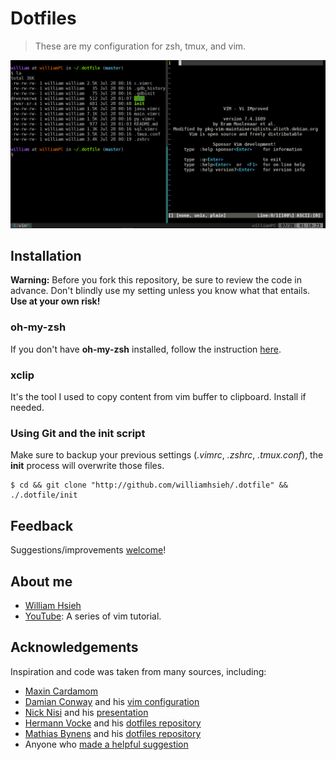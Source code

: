 # Dotfiles
> These are my configuration for zsh, tmux, and vim.

![Screenshot of my setup](src/img.png)

## Installation
**Warning:** Before you fork this repository, be sure to review the code in advance. Don't blindly use my setting unless you know what that entails. **Use at your own risk!**

### oh-my-zsh
If you don't have **oh-my-zsh** installed, follow the instruction [here](https://github.com/robbyrussell/oh-my-zsh).

### xclip
It's the tool I used to copy content from vim buffer to clipboard. Install if needed.

### Using Git and the init script
Make sure to backup your previous settings (*.vimrc*, *.zshrc*, *.tmux.conf*), the **init** process will overwrite those files.

```
$ cd && git clone "http://github.com/williamhsieh/.dotfile" && ./.dotfile/init
```

## Feedback

Suggestions/improvements [welcome](https://github.com/WilliamHsieh/.dotfile/issues)!

## About me
* [William Hsieh](https://github.com/williamhsieh/)
* [YouTube](https://www.youtube.com/playlist?list=PL9_ICC0aO5tjEbqj4ivBFsafBx8Rw74fg): A series of vim tutorial.

## Acknowledgements
Inspiration and code was taken from many sources, including:
* [Maxin Cardamom](https://github.com/changemewtf/no_plugins)
* [Damian Conway](http://damian.conway.org/About_us/Bio_formal.html) and his [vim configuration](https://github.com/thoughtstream/Damian-Conway-s-Vim-Setup)
* [Nick Nisi](https://nicknisi.com/) and his [presentation](https://github.com/nicknisi/vim-workshop)
* [Hermann Vocke](https://www.hamvocke.com/) and his [dotfiles repository](https://github.com/hamvocke/dotfiles)
* [Mathias Bynens](https://mathiasbynens.be/) and his [dotfiles repository](https://github.com/mathiasbynens/dotfiles/)
* Anyone who  [made a helpful suggestion](https://github.com/WilliamHsieh/.dotfile/issues)
